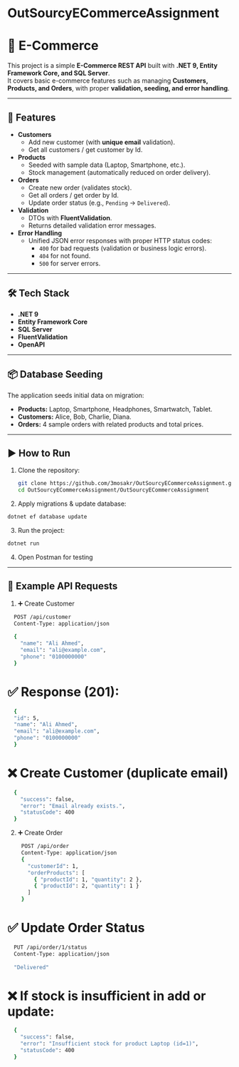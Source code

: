 # OutSourcyECommerceAssignment

# 🛒 E-Commerce 

This project is a simple **E-Commerce REST API** built with **.NET 9, Entity Framework Core, and SQL Server**.  
It covers basic e-commerce features such as managing **Customers, Products, and Orders**, with proper **validation, seeding, and error handling**.

---

## 🚀 Features
- **Customers**
  - Add new customer (with **unique email** validation).
  - Get all customers / get customer by Id.
- **Products**
  - Seeded with sample data (Laptop, Smartphone, etc.).
  - Stock management (automatically reduced on order delivery).
- **Orders**
  - Create new order (validates stock).
  - Get all orders / get order by Id.
  - Update order status (e.g., `Pending` → `Delivered`).
- **Validation**
  - DTOs with **FluentValidation**.
  - Returns detailed validation error messages.
- **Error Handling**
  - Unified JSON error responses with proper HTTP status codes:
    - `400` for bad requests (validation or business logic errors).
    - `404` for not found.
    - `500` for server errors.

---

## 🛠️ Tech Stack
- **.NET 9**
- **Entity Framework Core**
- **SQL Server**
- **FluentValidation**
- **OpenAPI**

---

## 📦 Database Seeding
The application seeds initial data on migration:
- **Products:** Laptop, Smartphone, Headphones, Smartwatch, Tablet.
- **Customers:** Alice, Bob, Charlie, Diana.
- **Orders:** 4 sample orders with related products and total prices.

---

## ▶️ How to Run
1. Clone the repository:
   ```bash
   git clone https://github.com/3mosakr/OutSourcyECommerceAssignment.git
   cd OutSourcyECommerceAssignment/OutSourcyECommerceAssignment
   ```
2. Apply migrations & update database:
  ```bash
  dotnet ef database update
  ```
3. Run the project:
  ```bash
  dotnet run
  ```
4. Open Postman for testing

---
## 📌 Example API Requests
1. ➕ Create Customer
  ```bash
    POST /api/customer
    Content-Type: application/json
    
    {
      "name": "Ali Ahmed",
      "email": "ali@example.com",
      "phone": "0100000000"
    }
  ```
# ✅ Response (201):
  ```bash
    {
    "id": 5,
    "name": "Ali Ahmed",
    "email": "ali@example.com",
    "phone": "0100000000"
    }
  ```
# ❌ Create Customer (duplicate email)
  ```bash
    {
      "success": false,
      "error": "Email already exists.",
      "statusCode": 400
    }
  ```
2. ➕ Create Order
   ```bash
    POST /api/order
    Content-Type: application/json
    {
      "customerId": 1,
      "orderProducts": [
        { "productId": 1, "quantity": 2 },
        { "productId": 2, "quantity": 1 }
      ]
    }
   ```
# ✅ Update Order Status
  ```bash
    PUT /api/order/1/status
    Content-Type: application/json
    
    "Delivered"

  ```
# ❌ If stock is insufficient in add or update:
  ```bash
    {
      "success": false,
      "error": "Insufficient stock for product Laptop (id=1)",
      "statusCode": 400
    }
  ```
